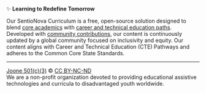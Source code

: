 ✨ **Learning to Redefine Tomorrow**

Our SentioNova Curriculum is a free, open-source solution designed to blend [core academics](https://github.com/joone-org/SentioNova/wiki/California-Graduation-Requirements) with [career and technical education paths](https://github.com/joone-org/SentioNova/wiki/Career-Technical-Education-(CTE)-Pathways). Developed with [community contributions](https://github.com/joone-org/SentioNova/wiki), our content is continuously updated by a global community focused on inclusivity and equity. Our content aligns with Career and Technical Education (CTE) Pathways and adheres to the Common Core State Standards.

---

[Joone 501(c)(3)](https://joone.org) © [CC BY-NC-ND](https://github.com/joone-org/SentioNova/blob/main/LICENSE.md)<br>
We are a non-profit organization devoted to providing educational assistive technologies and curricula to disadvantaged youth worldwide.
